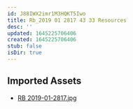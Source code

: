```yaml
---
id: J88IWX2imr1M3HQKT5Iwo
title: Rb_2019 01 2817 43 33 Resources
desc: ''
updated: 1645225706406
created: 1645225706406
stub: false
isDir: true
---
```

## Imported Assets
- [RB 2019-01-2817.jpg](/assets/rb-2019-01-2817.jpg)
